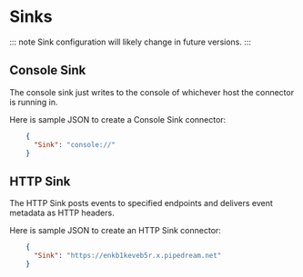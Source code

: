 # Sinks

::: note
Sink configuration will likely change in future versions.
:::


## Console Sink 

The console sink just writes to the console of whichever host the connector is running in.

Here is sample JSON to create a Console Sink connector:

```json
    {
      "Sink": "console://"
    }
```

## HTTP Sink

The HTTP Sink posts events to specified endpoints and delivers event metadata as HTTP headers.

Here is sample JSON to create an HTTP Sink connector:

```json
    {
      "Sink": "https://enkb1keveb5r.x.pipedream.net"
    }
```
